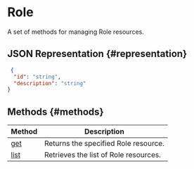 # Role
A set of methods for managing Role resources.
## JSON Representation {#representation}
```json 
 {
  "id": "string",
  "description": "string"
}
```

## Methods {#methods}
Method | Description
--- | ---
[get](get.md) | Returns the specified Role resource.
[list](list.md) | Retrieves the list of Role resources.